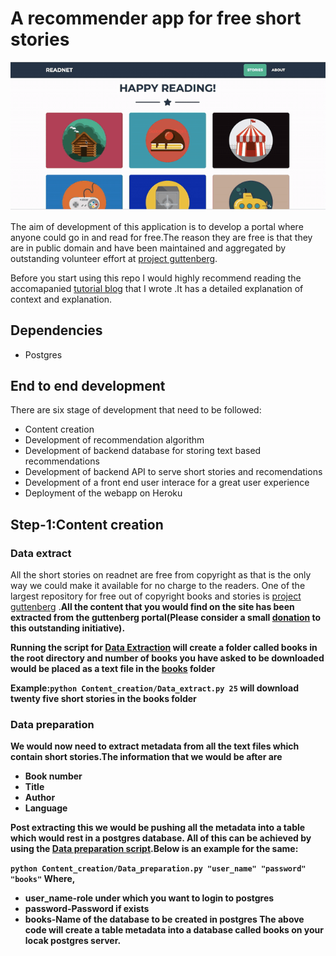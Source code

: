 # A recommender app for free short stories

![](usage_demo.gif)

The aim of development of this application is to develop a portal where anyone could go in and read for free.The reason they are free is that they are in public domain and have been maintained and aggregated by outstanding volunteer effort at [project guttenberg](https://www.gutenberg.org/).

Before you start using this repo I would highly recommend reading the accomapanied [tutorial blog](https://medium.com/analytics-vidhya/tutorial-on-development-of-an-ai-engine-for-recommending-great-short-stories-2e136b3afa27) that I wrote .It has a detailed explanation of context and explanation.

## Dependencies

- Postgres

## End to end development

There are six stage of development that need to be followed:

- Content creation
- Development of recommendation algorithm
- Development of backend database for storing text based recommendations
- Development of backend API to serve short stories and recomendations
- Development of a front end user interace for a great user experience
- Deployment of the webapp on Heroku

## Step-1:Content creation

### Data extract

All the short stories on readnet are free from copyright as that is the only way we could make it available for no charge to the readers. One of the largest repository for free out of copyright books and stories is [project guttenberg](https://www.gutenberg.org/) .<b>All the content that you would find on the site has been extracted from the guttenberg portal(Please consider a small [donation](https://www.gutenberg.org/wiki/Gutenberg:Project_Gutenberg_Needs_Your_Donation) to this outstanding initiative)<b>.

Running the script for [Data Extraction](Content_creation/Data_extract.py) will create a folder called books in the root directory and number of books you have asked to be downloaded would be placed as a text file in the [books](books) folder

Example:`python Content_creation/Data_extract.py 25` will download twenty five short stories in the books folder

### Data preparation

We would now need to extract metadata from all the text files which contain short stories.The information that we would be after are

- Book number
- Title
- Author
- Language

Post extracting this we would be pushing all the metadata into a table which would rest in a postgres database.
All of this can be achieved by using the [Data preparation script](Content_creation/Data_preparation.py).Below is an example for the same:

`python Content_creation/Data_preparation.py "user_name" "password" "books"`
Where,

- user_name-role under which you want to login to postgres
- password-Password if exists
- books-Name of the database to be created in postgres
  The above code will create a table <b>metadata<b> into a database called books on your locak postgres server.
